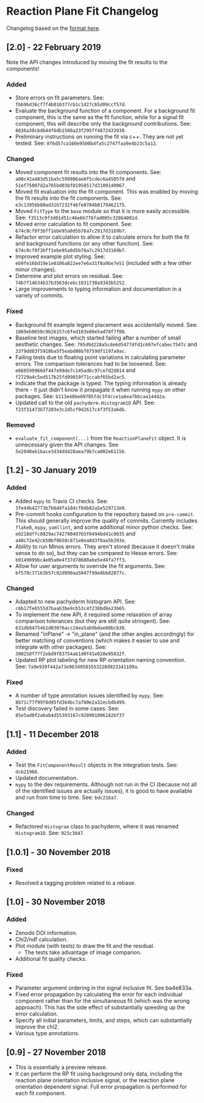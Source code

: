 # Reaction Plane Fit Changelog

Changelog based on the [format here](https://keepachangelog.com/en/1.0.0/).

## [2.0] - 22 February 2019

Note the API changes introduced by moving the fit results to the components!

### Added

- Store errors on fit parameters. See: `fbb9bd36cf7f4b010377cb1c1d27cb5d09ccf57d`.
- Evaluate the background function of a component. For a background fit component, this is the same as the fit
  function, while for a signal fit component, this will describe only the background contributions. See:
  `8836a38cbdb44f6db1508a23f295ff4872433938`.
- Preliminary instructions on running the fit via c++. They are not yet tested. See:
  `8f6d57ca160e9500b4fa5c2747faa9e4b23c5a12`.

### Changed

- Moved component fit results into the fit components. See: `a08c42a483d51ba5c599986ae8f5cdec6a4505f0` and
  `51ef75007d2a765bd03bf01958517d3109140067`.
- Moved fit evaluation into the fit component. This was enabled by moving the fit results into the fit
  components. See: `e3c13956b80ad31b7232f46fe0784b0179462175`.
- Moved `FitType` to the `base` module so that it is more easily accessible. See:
  `f3513c9f3d01d51c46e6b776fad005c32864001d`.
- Moved error calculation to fit component. See: `674c8cf0f3bff1ebe95a8d5b76a7c2917d3169b7`.
- Refactor error calculation to allow it to calculate errors for both the fit and background functions (or any
  other function). See: `674c8cf0f3bff1ebe95a8d5b76a7c2917d3169b7`.
- Improved example plot styling. See: `eb9fe16bd19e1e0106a822ee7e6a31f8a9be7e51` (included with a few other
  minor changes).
- Determine and plot errors on residual. See: `74b7f14b34b37b3563dcebc1031730a9343b5252`.
- Large improvements to typing information and documentation in a variety of commits.

### Fixed

- Background fit example legend placement was accidentally moved. See:
  `1869eb0650c9b26157c6fed103e80e5ad78f7f08`.
- Baseline test images, which started failing after a number of small aesthetic changes. See:
  `795d9d228a5cde6d5477dfd1c697efcabec7547c` and `33f9dd83f5918ba5f5eabd86b78759df1197a9ac`.
- Failing tests due to floating point variations in calculating parameter errors. The comparison tolerances
  had to be loosened. See: `e668599966df447e99de7c145ad6c97ce7d2d814` and
  `f2729a4c5ed517b25fd99019f71ccabf65bd2ac5`.
- Indicate that the package is typed. The typing information is already there - it just didn't know it
  propagate it when running `mypy` on other packages. See: `b113e40be09705fdc3f4cce1a6ea7bbcaa14442a`.
- Updated call to the old `pachyderm.Histogram1D` API. See: `f23f31473b77203e3c2d5cf9d2617c4f3f53a6db`.

### Removed

- `evaluate_fit_component(...)` from the `ReactionPlaneFit` object. It is unnecessary given the API changes.
  See `5e2048eb1bace3d34dd428aea79b7ca002e61156`.

## [1.2] - 30 January 2019

### Added

- Added `mypy` to Travis CI checks. See: `3fe44b42773b7b6d4fa184cf8db82a5e529713e0`.
- Pre-commit hooks configuration to the repository based on `pre-commit`. This should generally improve the
  quality of commits. Currently includes `flake8`, `mypy`, `yamllint`, and some additional minor python
  checks. See: `e0218dffc0829ac742790497b5f0494bd41c0035` and `a40c72e42cb50bf0658c871e8ea8d3f0aa5b393e`.
- Ability to run Minos errors. They aren't stored (because it doesn't make sense to do so), but they can be
  compared to Hesse errors. See: `b0149099bc4e05a0e4f37d78680abe5ed4fa7ff3`.
- Allow for user arguments to override the fit arguments. See: `bf570c37163b57c02d890aa5047f99e8bb82077c`.

### Changed

- Adapted to new pachyderm histogram API. See: `c6b17fe6555d7baab3be9cb53c4f238bd8e23b65`.
- To implement the new API, it required some relaxation of array comparison tolerances (but they are still
  quite stringent). See: `631db84754b1d03076acc24ea5ab9bdae88bcb38`.
- Renamed "inPlane" -> "in_plane" (and the other angles accordingly) for better matching of conventions (which
  makes it easier to use and integrate with other packages). See: `300258f77f2ebd9f83754ab1d0f41e028e95032f`.
- Updated RP plot labeling for new RP orientation naming convention. See:
  `7a9e939f442a73e96349583553228d923341109a`.

### Fixed

- A number of type annotation issues identified by `mypy`. See: `8b71c77f99f8d95fd364bc7a700e2a32ecbdb499`.
- Test discovery failed in some cases. See: `85e5ad0f2a6ab4d55393167c9289018061826f37`

## [1.1] - 11 December 2018

### Added

- Test the `FitComponentResult` objects in the integration tests. See: `dcb21966`.
- Updated documentation.
- `mypy` to the dev requirements. Although not run in the CI (because not all of the identified issues are
  actually issues), it is good to have available and run from time to time. See: `bdc216a7`.

### Changed

- Refactored `Histogram` class to pachyderm, where it was renamed `Histogram1D`. See: `923c3847`.

## [1.0.1] - 30 November 2018

### Fixed

- Resolved a tagging problem related to a rebase.

## [1.0] - 30 November 2018

### Added

- Zenodo DOI information.
- Chi2/ndf calculation.
- Plot module (with tests) to draw the fit and the residual.
    - The tests take advantage of image comparion.
- Additional fit quality checks.

### Fixed

- Parameter argument ordering in the signal inclusive fit. See ba4e833a.
- Fixed error propagation by calculating the error for each individual component rather than for the
  simultaneous fit (which was the wrong approach). This has the side effect of substantially speeding up the
  error calculation.
- Specify all initial parameters, limits, and steps, which can substantially improve the chi2.
- Various type annotations.

## [0.9] - 27 November 2018

- This is essentially a preview release.
- It can perform the RP fit using background only data, including the reaction plane orientation inclusive
  signal, or the reaction plane orientation dependent signal. Full error propagation is performed for each
  fit component.

